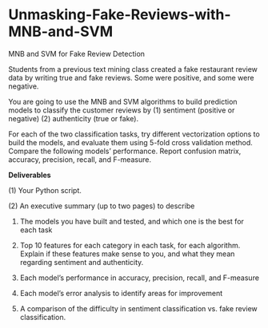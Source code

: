 # Unmasking-Fake-Reviews-with-MNB-and-SVM

MNB and SVM for Fake Review Detection

Students from a previous text mining class created a fake restaurant review data by writing true and fake reviews. Some were positive, and some were negative.

You are going to use the MNB and SVM algorithms to build prediction models to classify the customer reviews by (1) sentiment (positive or negative) (2) authenticity (true or fake). 

For each of the two classification tasks, try different vectorization options to build the models, and evaluate them using 5-fold cross validation method. Compare the following models’ performance. Report confusion matrix, accuracy, precision, recall, and F-measure.

****Deliverables****

(1)	Your Python script.

(2)	An executive summary (up to two pages) to describe

1. The models you have built and tested, and which one is the best for each task
2. Top 10 features for each category in each task, for each algorithm. Explain if these features make sense to you, and what they mean regarding sentiment and authenticity.

3. Each model’s performance in accuracy, precision, recall, and F-measure
4. Each model’s error analysis to identify areas for improvement
5. A comparison of the difficulty in sentiment classification vs. fake review classification.
